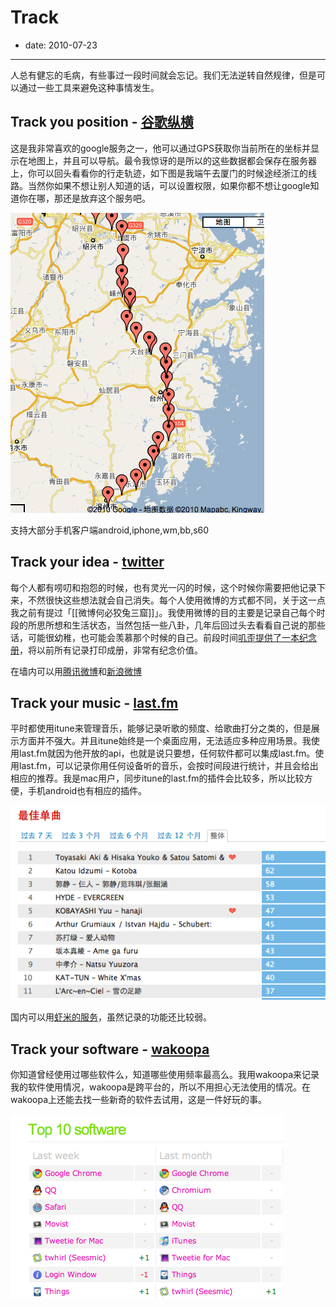 # Track

- date: 2010-07-23

--------------------------


人总有健忘的毛病，有些事过一段时间就会忘记。我们无法逆转自然规律，但是可以通过一些工具来避免这种事情发生。


## Track you position - [谷歌纵横](http://www.google.com/intl/en_us/latitude/intro.html)


这是我非常喜欢的google服务之一，他可以通过GPS获取你当前所在的坐标并显示在地图上，并且可以导航。最令我惊讶的是所以的这些数据都会保存在服务器上，你可以回头看看你的行走轨迹，如下图是我端午去厦门的时候途经浙江的线路。当然你如果不想让别人知道的话，可以设置权限，如果你都不想让google知道你在哪，那还是放弃这个服务吧。

[![](../../uploads/2010/07/screen-capture.png)](../../uploads/2010/07/screen-capture.png)

支持大部分手机客户端android,iphone,wm,bb,s60


## Track your idea - [twitter](https://twitter.com/)


每个人都有唠叨和抱怨的时候，也有灵光一闪的时候，这个时候你需要把他记录下来，不然很快这些想法就会自己消失。每个人使用微博的方式都不同，关于这一点我之前有提过「[[微博何必狡兔三窟]]」。我使用微博的目的主要是记录自己每个时段的所思所想和生活状态，当然包括一些八卦，几年后回过头去看看自己说的那些话，可能很幼稚，也可能会羡慕那个时候的自己。前段时间[叽歪提供了一本纪念册](http://jiwai.de/)，将以前所有记录打印成册，非常有纪念价值。

在墙内可以用[腾讯微博](http://t.qq.com/)和[新浪微博](http://t.sina.com.cn/)


## Track your music - [last.fm](http://last.fm)


平时都使用itune来管理音乐，能够记录听歌的频度、给歌曲打分之类的，但是展示方面并不强大。并且itune始终是一个桌面应用，无法适应多种应用场景。我使用last.fm就因为他开放的api，也就是说只要想，任何软件都可以集成last.fm。使用last.fm，可以记录你用任何设备听的音乐，会按时间段进行统计，并且会给出相应的推荐。我是mac用户，同步itune的last.fm的插件会比较多，所以比较方便，手机android也有相应的插件。

![](../../uploads/2010/07/screen-capture-2.png)

国内可以用[虾米的服务](http://www.xiami.com/software/xiamifm)，虽然记录的功能还比较弱。


## Track your software - [wakoopa](http://wakoopa.com)


你知道曾经使用过哪些软件么，知道哪些使用频率最高么。我用wakoopa来记录我的软件使用情况，wakoopa是跨平台的，所以不用担心无法使用的情况。在wakoopa上还能去找一些新奇的软件去试用，这是一件好玩的事。

[![](../../uploads/2010/07/screen-capture-4.png)](../../uploads/2010/07/screen-capture-4.png)




